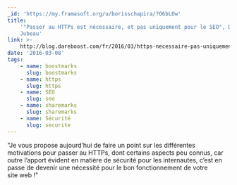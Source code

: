 ```yaml
---
_id: 'https://my.framasoft.org/u/borisschapira/?O6bLOw'
title:
    '"Passer au HTTPs est nécessaire, et pas uniquement pour le SEO", Damien
    Jubeau'
link: >-
    http://blog.dareboost.com/fr/2016/03/https-necessaire-pas-uniquement-pour-le-seo/
date: '2016-03-08'
tags:
    - name: boostmarks
      slug: boostmarks
    - name: https
      slug: https
    - name: SEO
      slug: seo
    - name: sharemarks
      slug: sharemarks
    - name: Sécurité
      slug: securite
---
```


<div class="markdown"><p>&quot;Je vous propose aujourd’hui de faire un point sur les différentes motivations pour passer au HTTPs, dont certains aspects peu connus, car outre l’apport évident en matière de sécurité pour les internautes, c’est en passe de devenir une nécessité pour le bon fonctionnement de votre site web !&quot;
</p></div>
